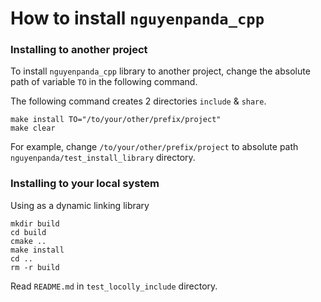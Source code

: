 # How to install `nguyenpanda_cpp`

### Installing to another project

To install `nguyenpanda_cpp` library to another project, change the absolute path of variable `TO` in the following command.

The following command creates 2 directories `include` & `share`.

```shell
make install TO="/to/your/other/prefix/project"
make clear
```

For example, change `/to/your/other/prefix/project` to absolute path `nguyenpanda/test_install_library` directory.

### Installing to your local system

Using as a dynamic linking library

```shell
mkdir build
cd build
cmake ..
make install
cd ..
rm -r build
```

Read `README.md` in `test_locolly_include` directory.
